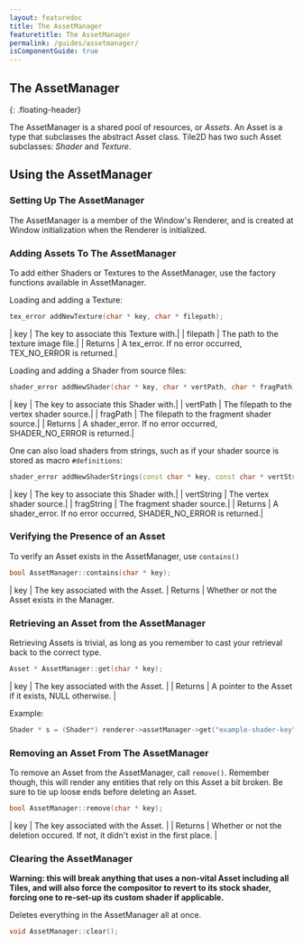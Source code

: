 ```yaml
---
layout: featuredoc
title: The AssetManager
featuretitle: The AssetManager
permalink: /guides/assetmanager/
isComponentGuide: true
---
```


The AssetManager
-------------
{: .floating-header}

The AssetManager is a shared pool of resources, or *Assets*. An Asset is a type that subclasses
the abstract Asset class. Tile2D has two such Asset subclasses: *Shader* and *Texture*.


Using the AssetManager
----------------------

<h3>Setting Up The AssetManager</h3>

The AssetManager is a member of the Window's Renderer, and is created at Window initialization when
the Renderer is initialized.

<h3>Adding Assets To The AssetManager</h3>

To add either Shaders or Textures to the AssetManager, use the factory functions available in
AssetManager.

Loading and adding a Texture:

```cpp
tex_error addNewTexture(char * key, char * filepath);
```

| key | The key to associate this Texture with.|
| filepath | The path to the texture image file.|
| Returns | A tex_error. If no error occurred, TEX_NO_ERROR is returned.|

Loading and adding a Shader from source files:

```cpp
shader_error addNewShader(char * key, char * vertPath, char * fragPath);
```

| key | The key to associate this Shader with.|
| vertPath | The filepath to the vertex shader source.|
| fragPath | The filepath to the fragment shader source.|
| Returns | A shader_error. If no error occurred, SHADER_NO_ERROR is returned.|

One can also load shaders from strings, such as if your shader source is stored as
macro ```#definitions```:

```cpp
shader_error addNewShaderStrings(const char * key, const char * vertString, const char * fragString);
```

| key | The key to associate this Shader with.|
| vertString | The vertex shader source.|
| fragString | The fragment shader source.|
| Returns | A shader_error. If no error occurred, SHADER_NO_ERROR is returned.|

<h3>Verifying the Presence of an Asset</h3>

To verify an Asset exists in the AssetManager, use ```contains()```

```cpp
bool AssetManager::contains(char * key);
```

| key | The key associated with the Asset.
| Returns | Whether or not the Asset exists in the Manager.

<h3>Retrieving an Asset from the AssetManager</h3>

Retrieving Assets is trivial, as long as you remember to cast your retrieval back to the correct type.

```cpp
Asset * AssetManager::get(char * key);
```

| key | The key associated with the Asset. |
| Returns | A pointer to the Asset if it exists, NULL otherwise. |

Example:

```cpp
Shader * s = (Shader*) renderer->assetManager->get("example-shader-key");
```

<h3>Removing an Asset From The AssetManager</h3>

To remove an Asset from the AssetManager, call ```remove()```. Remember though, this will render
any entities that rely on this Asset a bit broken. Be sure to tie up loose ends before deleting
an Asset.

```cpp
bool AssetManager::remove(char * key);
```

| key | The key associated with the Asset. |
| Returns | Whether or not the deletion occured. If not, it didn't exist in the first place. |

<h3>Clearing the AssetManager</h3>

**Warning: this will break anything that uses a non-vital Asset including all Tiles, and will also
force the compositor to revert to its stock shader, forcing one to re-set-up its custom shader if
applicable.**

Deletes everything in the AssetManager all at once.

```cpp
void AssetManager::clear();
```